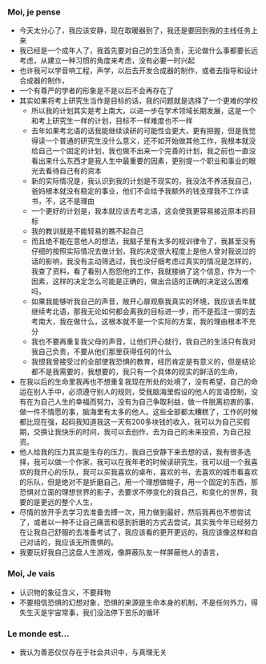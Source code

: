 ### Moi, je pense
- 今天太分心了，我应该安静，现在取暖器到了，我还是要回到我的主线任务上来
- 我已经是一个成年人了，我首先要对自己的生活负责，无论做什么事都要长远考虑，从建立一种习惯的角度来考虑，没有必要一时兴起
- 也许我可以学音响工程，声学，以后去开发合成器的制作，或者去指导和设计合成器的制作，
- 一个有尊严的学者的形象是不是以后不会再存在了
- 其实如果将考上研究生当作是目标的话，我的问题就是选择了一个更难的学校
	- 所以我的计划其实是考上南大，以进一步在学术领域长期发展，这是一个和考上研究生一样的计划，目标不一样难度也不一样
	- 去年如果考北语的话我能继续读研的可能性会更大，更有把握，但是我觉得读一个普通的研究生没什么意义，还不如开始做其他工作，我根本就没给自己一个固定的计划，我也做不出来一个完善的计划，我之前也一直没看出来什么东西才是我人生中最重要的因素，更别提一个职业和事业的眼光去看待自己有的资本
	- 新的实际情况是，我认识到我的计划是不现实的，我没法不养活我自己，爸妈根本就没有稳定的事业，他们不会给予我额外的钱支撑我不工作读书，不，这不是理由
	- 一个更好的计划是，我本就应该去考北语，这会使我更容易接近原本的目标
	- 我的教训就是不能轻易的瞧不起自己
	- 而且绝不能在意他人的想法，我脑子里有太多的规训律令了，我甚至没有仔细的按照实际情况去做计划，我的决定很大程度上是他人曾对我说过的话的影响，我没有主动筛选过，我也没仔细考虑过真实的情况是怎样的，我查了资料，看了看别人抱怨他的工作，我就接纳了这个信息，作为一个因素，这样的决定怎么可能是正确的，做出合适的正确的决定这么困难吗，
	- 如果我能够听我自己的声音，敞开心扉观察我真实的环境，我应该去年就继续考北语，那我无论如何都会离我的目标进一步，而不是孤注一掷的去考南大，我在做什么，这根本就不是一个实际的方案，我的理由根本不充分
	- 我也不要再重复我父母的声音，让他们开心就行，我自己的生活只有我对我自己负责，不要从他们那里获得任何的什么
	- 我恨我曾接受过的全部使我恐惧的教育，经历肯定是有意义的，但是结论都不是我需要的，我想要的，我只有一个具体的现实的鲜活的生命，
- 在我以后的生命里我再也不想重复我现在所处的处境了，没有希望，自己的命运在别人手中，必须遵守别人的规则，受我脑海里假设的他人的言语控制，没有在为自己人生的幸福而努力，没有为自己争取利益，做一件脱离初衷的事，做一件不情愿的事，脑海里有太多的他人。这些全部都太糟糕了，工作的时候都比现在强，起码我知道我这一天有200多块钱的收入，我可以为自己买假期，交换让我快乐的时间，我可以去创作，去为自己的未来投资，为自己投资。
- 他人给我的压力其实是生存的压力，我自己安静下来去想的话，我有很多选择，我可以做一个作家，我可以在我年老的时候读研究生，我可以组一个我喜欢的我开心的乐队，我可以买我喜欢的桌布，喜欢的书，去喜欢的城市看喜欢的乐队，但是绝对不是折磨自己，用一个理想做幌子，用一个固定的东西，那恐惧对立面的理想世界的影子，去要求不停变化的我自己，和变化的世界，我要的是更远的整个人生，
- 尽情的放开手去学习去准备去搏一次，用力做到最好，然后我再也不想尝试了，或者以一种不让自己痛苦和感到折磨的方式去尝试，其实我今年已经努力在让我自己舒服的去准备考试了，我应该看的更开更远的，我应该像这样和自己对话的，我应该无所畏惧的。
- 我要玩好我自己这盘人生游戏，像屏蔽队友一样屏蔽他人的语言，









### Moi, Je vais
- 认识物的象征含义，不要拜物
- 不要相信恐惧的幻想对象，恐惧的来源是生命本身的机制，不是任何外力，得失生灭是宇宙常事，我们没法停下苦乐的循环



### Le monde est...
- 我认为善恶仅仅存在于社会共识中，与真理无关